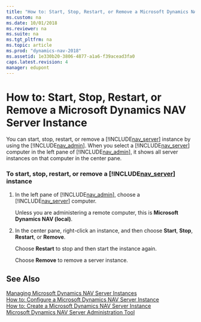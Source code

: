 ```yaml
---
title: "How to: Start, Stop, Restart, or Remove a Microsoft Dynamics NAV Server Instance"
ms.custom: na
ms.date: 10/01/2018
ms.reviewer: na
ms.suite: na
ms.tgt_pltfrm: na
ms.topic: article
ms.prod: "dynamics-nav-2018"
ms.assetid: 1e330b20-3806-4877-a1a6-f39acead3fa0
caps.latest.revision: 4
manager: edupont
---
```

# How to: Start, Stop, Restart, or Remove a Microsoft Dynamics NAV Server Instance
You can start, stop, restart, or remove a [!INCLUDE[nav_server](includes/nav_server_md.md)] instance by using the [!INCLUDE[nav_admin](includes/nav_admin_md.md)]. When you select a [!INCLUDE[nav_server](includes/nav_server_md.md)] computer in the left pane of [!INCLUDE[nav_admin](includes/nav_admin_md.md)], it shows all server instances on that computer in the center pane.  
  
### To start, stop, restart, or remove a [!INCLUDE[nav_server](includes/nav_server_md.md)] instance  
  
1.  In the left pane of [!INCLUDE[nav_admin](includes/nav_admin_md.md)], choose a [!INCLUDE[nav_server](includes/nav_server_md.md)] computer.  
  
     Unless you are administering a remote computer, this is **Microsoft Dynamics NAV \(local\)**.  
  
2.  In the center pane, right-click an instance, and then choose **Start**, **Stop**, **Restart**, or **Remove**.  
  
     Choose **Restart** to stop and then start the instance again.  
  
     Choose **Remove** to remove a server instance.  
  
## See Also  
 [Managing Microsoft Dynamics NAV Server Instances](Managing-Microsoft-Dynamics-NAV-Server-Instances.md)   
 [How to: Configure a Microsoft Dynamics NAV Server Instance](How-to--Configure-a-Microsoft-Dynamics-NAV-Server-Instance.md)   
 [How to: Create a Microsoft Dynamics NAV Server Instance](How-to--Create-a-Microsoft-Dynamics-NAV-Server-Instance.md)   
 [Microsoft Dynamics NAV Server Administration Tool](Microsoft-Dynamics-NAV-Server-Administration-Tool.md)